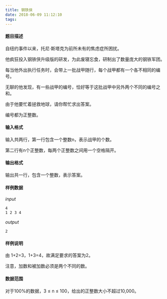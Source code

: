 ```yaml
---
title: 钢铁侠
date: 2018-06-09 11:12:10
tags:
---
```


#### 题目描述
自纽约事件以来，托尼·斯塔克为前所未有的焦虑症所困扰。

他疯狂投入钢铁侠升级版的研发，为此废寝忘食，研制出了数量庞大的钢铁军团。

每当他外出执行任务时，会带上一批战甲随行，每个战甲都有一个各不相同的编号。

无聊的他发现，有一些战甲的编号，恰好等于这批战甲中另外两个不同的编号之和。

由于他要忙着拯救地球，请你帮忙求出答案。

编号都为正整数。


#### 输入格式
输入共两行，第一行包含一个整数n，表示战甲的个数。

第二行有n个正整数，每两个正整数之间用一个空格隔开。

#### 输出格式
输出共一行，包含一个整数，表示答案。


#### 样例数据
*input*
```
4
1 2 3 4
```

*output*
```
2
```

#### 样例说明
由 1+2=3，1+3=4，故满足要求的答案为2。

注意，加数和被加数必须是两个不同的数。

#### 数据范围
对于100%的数据，3 ≤ n ≤ 100，给出的正整数大小不超过10,000。
